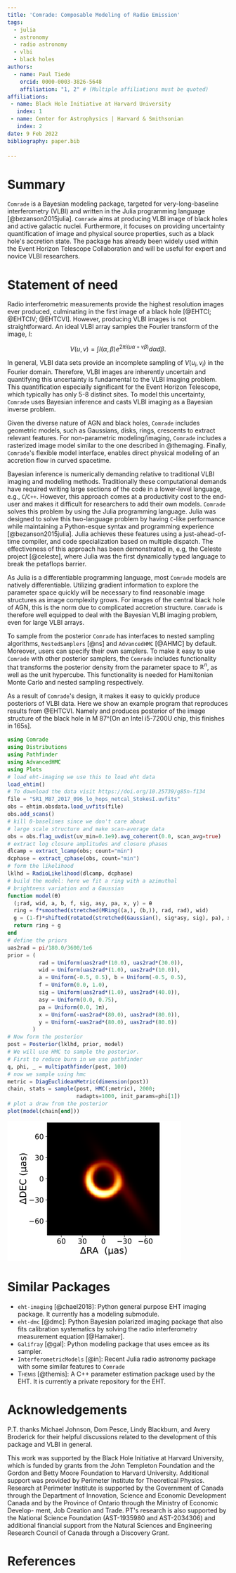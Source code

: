 ```yaml
---
title: 'Comrade: Composable Modeling of Radio Emission'
tags:
  - julia
  - astronomy
  - radio astronomy
  - vlbi
  - black holes
authors:
  - name: Paul Tiede
    orcid: 0000-0003-3826-5648
    affiliation: "1, 2" # (Multiple affiliations must be quoted)
affiliations:
 - name: Black Hole Initiative at Harvard University
   index: 1
 - name: Center for Astrophysics | Harvard & Smithsonian
   index: 2
date: 9 Feb 2022
bibliography: paper.bib

---
```


# Summary

`Comrade` is a Bayesian modeling package, targeted for very-long-baseline interferometry (VLBI) and written in the Julia programming language [@bezanson2015julia]. `Comrade` aims at producing VLBI image of black holes and active galactic nuclei. Furthermore, it focuses on providing uncertainty quantification of image and physical source properties, such as a black hole's accretion state. The package has already been widely used within the Event Horizon Telescope Collaboration and will be useful for expert and novice VLBI researchers.


# Statement of need

Radio interferometric measurements provide the highest resolution images ever produced, culminating in the first image of a black hole [@EHTCI; @EHTCIV; @EHTCVI]. However, producing VLBI images is not straightforward.
An ideal VLBI array samples the Fourier transform of the image, $I$:

$$
V(u,v) = \int I(\alpha, \beta) e^{2\pi i (u\alpha + v\beta)}d\alpha d\beta.
$$

In general, VLBI data sets provide an incomplete sampling of $V(u_i, v_i)$ in the Fourier domain. Therefore, VLBI images are inherently uncertain and quantifying this uncertainty is fundamental to the VLBI imaging problem. This quantification especially significant for the Event Horizon Telescope, which typically has only 5-8 distinct sites. To model this uncertainty, `Comrade` uses Bayesian inference and casts VLBI imaging as a Bayesian inverse problem.

Given the diverse nature of AGN and black holes, `Comrade` includes geometric models, such as Gaussians, disks, rings, crescents to extract relevant features. For non-parametric modeling/imaging, `Comrade` includes a rasterized image model similar to the one described in @themaging. Finally,  `Comrade`'s flexible model interface, enables direct physical modeling of an accretion flow in curved spacetime.

Bayesian inference is numerically demanding relative to traditional VLBI imaging and modeling methods. Traditionally these computational demands have required writing large sections of the code in a lower-level language, e.g., `C`/`C++`. However, this approach comes at a productivity cost to the end-user and makes it difficult for researchers to add their own models. `Comrade` solves this problem by using the Julia programming language. Julia was designed to solve this two-language problem by having `C`-like performance while maintaining a Python-esque syntax and programming experience [@bezanson2015julia]. Julia achieves these features using a just-ahead-of-time compiler, and code specialization based on multiple dispatch. The effectiveness of this approach has been demonstrated in, e.g, the Celeste project [@celeste], where Julia was the first dynamically typed language to break the petaflops barrier.

As Julia is a differentiable programming language, most `Comrade` models are natively differentiable. Utilizing gradient information to explore the parameter space quickly will be necessary to find reasonable image structures as image complexity grows. For images of the central black hole of AGN, this is the norm due to complicated accretion structure. `Comrade` is therefore well equipped to deal with the Bayesian VLBI imaging problem, even for large VLBI arrays.

To sample from the posterior `Comrade` has interfaces to nested sampling algorithms, `NestedSamplers` [@ns] and `AdvancedHMC` [@AHMC] by default. Moreover, users can specify their own samplers. To make it easy to use `Comrade` with other posterior samplers, the `Comrade` includes functionality that transforms the posterior density from the parameter space to $\mathbb{R}^n$, as well as the unit hypercube. This functionality is needed for Hamiltonian Monte Carlo and nested sampling respectively.

As a result of `Comrade`'s design, it makes it easy to quickly produce posteriors of VLBI data. Here we show an example program that reproduces results from @EHTCVI. Namely and produces posterior of the image structure of the black hole in M 87^[On an Intel i5-7200U chip, this finishes in 165s].

```julia
using Comrade
using Distributions
using Pathfinder
using AdvancedHMC
using Plots
# load eht-imaging we use this to load eht data
load_ehtim()
# To download the data visit https://doi.org/10.25739/g85n-f134
file = "SR1_M87_2017_096_lo_hops_netcal_StokesI.uvfits"
obs = ehtim.obsdata.load_uvfits(file)
obs.add_scans()
# kill 0-baselines since we don't care about 
# large scale structure and make scan-average data
obs = obs.flag_uvdist(uv_min=0.1e9).avg_coherent(0.0, scan_avg=true)
# extract log closure amplitudes and closure phases
dlcamp = extract_lcamp(obs; count="min")
dcphase = extract_cphase(obs, count="min")
# form the likelihood
lklhd = RadioLikelihood(dlcamp, dcphase)
# build the model: here we fit a ring with a azimuthal 
# brightness variation and a Gaussian
function model(θ)
  (;rad, wid, a, b, f, sig, asy, pa, x, y) = θ
  ring = f*smoothed(stretched(MRing((a,), (b,)), rad, rad), wid)
  g = (1-f)*shifted(rotated(stretched(Gaussian(), sig*asy, sig), pa), x, y)
  return ring + g
end
# define the priors
uas2rad = pi/180.0/3600/1e6
prior = (
          rad = Uniform(uas2rad*(10.0), uas2rad*(30.0)),
          wid = Uniform(uas2rad*(1.0), uas2rad*(10.0)),
          a = Uniform(-0.5, 0.5), b = Uniform(-0.5, 0.5),
          f = Uniform(0.0, 1.0),
          sig = Uniform(uas2rad*(1.0), uas2rad*(40.0)),
          asy = Uniform(0.0, 0.75),
          pa = Uniform(0.0, 1π),
          x = Uniform(-uas2rad*(80.0), uas2rad*(80.0)),
          y = Uniform(-uas2rad*(80.0), uas2rad*(80.0))
        )
# Now form the posterior
post = Posterior(lklhd, prior, model)
# We will use HMC to sample the posterior.
# First to reduce burn in we use pathfinder
q, phi, _ = multipathfinder(post, 100)
# now we sample using hmc
metric = DiagEuclideanMetric(dimension(post))
chain, stats = sample(post, HMC(;metric), 2000; 
                      nadapts=1000, init_params=phi[1])
# plot a draw from the posterior
plot(model(chain[end]))    
```

![Output of the above code. The image is a random posterior draw for an image of M 87.](blackhole.png)


# Similar Packages

- `eht-imaging` [@chael2018]: Python general purpose EHT imaging package. It currently has a modeling submodule.
- `eht-dmc` [@dmc]: Python Bayesian polarized imaging package that also fits calibration systematics by solving the radio interferometry measurement equation [@Hamaker].
- `Galifray` [@gal]: Python modeling package that uses emcee as its sampler.
- `InterferometricModels` [@in]: Recent Julia radio astronomy package with some similar features to `Comrade`
- <span style="font-variant:small-caps;">Themis</span> [@themis]: A C++ parameter estimation package used by the EHT. It is currently a private repository for the EHT.


# Acknowledgements

P.T. thanks Michael Johnson, Dom Pesce, Lindy Blackburn, and Avery Broderick for their helpful discussions related to the development of this package and VLBI in general.

This work was supported by the Black Hole Initiative at Harvard University, which is funded by grants from the John Templeton Foundation and the Gordon and Betty
Moore Foundation to Harvard University. Additional support was provided by Perimeter Institute for Theoretical Physics. Research at Perimeter Institute is supported by the Government of Canada through the Department of Innovation, Science
and Economic Development Canada and by the Province
of Ontario through the Ministry of Economic Develop-
ment, Job Creation and Trade.  PT's research is also supported by the National Science Foundation (AST-1935980 and AST-2034306) and additional financial support from
the Natural Sciences and Engineering Research Council of
Canada through a Discovery Grant.

# References